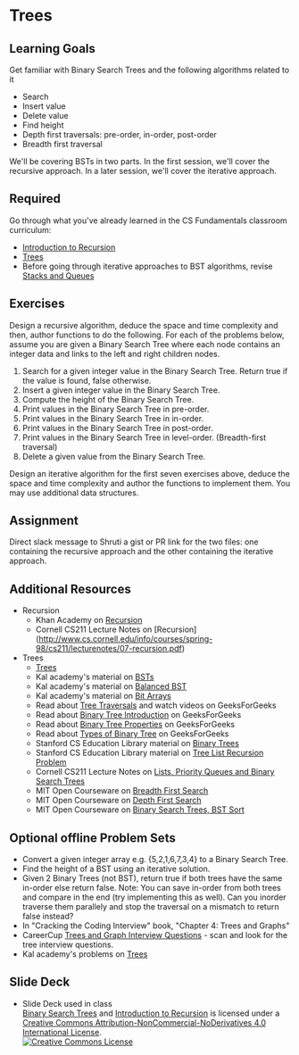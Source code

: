 # Trees
## Learning Goals
Get familiar with Binary Search Trees and the following algorithms related to it
+ Search
+ Insert value
+ Delete value
+ Find height
+ Depth first traversals: pre-order, in-order, post-order
+ Breadth first traversal

We'll be covering BSTs in two parts. In the first session, we'll cover the recursive approach. In a later session, we'll cover the iterative approach.

## Required
Go through what you've already learned in the CS Fundamentals classroom curriculum:
+ [Introduction to Recursion](https://github.com/Ada-Developers-Academy/textbook-curriculum/blob/master/04-cs-fundamentals/classroom/Intro-to-Recursion.md)
+ [Trees](https://github.com/Ada-Developers-Academy/textbook-curriculum/blob/master/04-cs-fundamentals/classroom/Trees.md)
+ Before going through iterative approaches to BST algorithms, revise [Stacks and Queues](https://github.com/Ada-Developers-Academy/textbook-curriculum/blob/master/04-cs-fundamentals/classroom/ADTs-Stacks-Queues.md)

## Exercises
Design a recursive algorithm, deduce the space and time complexity and then, author functions to do the following. For each of the problems below, assume you are given a Binary Search Tree where each node contains an integer data and links to the left and right children nodes.
  1. Search for a given integer value in the Binary Search Tree. Return true if the value is found, false otherwise.
  2. Insert a given integer value in the Binary Search Tree.
  3. Compute the height of the Binary Search Tree.
  4. Print values in the Binary Search Tree in pre-order.
  5. Print values in the Binary Search Tree in in-order.
  6. Print values in the Binary Search Tree in post-order.
  7. Print values in the Binary Search Tree in level-order. (Breadth-first traversal)
  8. Delete a given value from the Binary Search Tree.

Design an iterative algorithm for the first seven exercises above, deduce the space and time complexity and author the functions to implement them. You may use additional data structures.

## Assignment
Direct slack message to Shruti a gist or PR link for the two files: one containing the recursive approach and the other containing the iterative approach.

## Additional Resources
+ Recursion
  + Khan Academy on [Recursion](https://www.khanacademy.org/computing/computer-science/algorithms#recursive-algorithms)
  + Cornell CS211 Lecture Notes on [Recursion] (http://www.cs.cornell.edu/info/courses/spring-98/cs211/lecturenotes/07-recursion.pdf)
+ Trees
  + [Trees](https://drive.google.com/drive/u/0/folders/0B6DpS0ihYV31alhKR2NKc3BuUGc)
  + Kal academy's material on [BSTs](https://drive.google.com/open?id=0BxHords9odw3ZXRGUlBZTHEta2M)
  + Kal academy's material on [Balanced BST](https://drive.google.com/open?id=0BxHords9odw3Sk5VZE9heWJjUXM)
  + Kal academy's material on [Bit Arrays](https://drive.google.com/open?id=0BxHords9odw3ZU11dzBtWkxCMjQ)
  + Read about [Tree Traversals](http://www.geeksforgeeks.org/618/) and watch videos on GeeksForGeeks
  + Read about [Binary Tree Introduction](http://quiz.geeksforgeeks.org/binary-tree-set-1-introduction/) on GeeksForGeeks
  + Read about [Binary Tree Properties](http://quiz.geeksforgeeks.org/binary-tree-set-2-properties/) on GeeksForGeeks
  + Read about [Types of Binary Tree](http://quiz.geeksforgeeks.org/binary-tree-set-3-types-of-binary-tree/) on GeeksForGeeks
  + Stanford CS Education Library material on [Binary Trees](http://cslibrary.stanford.edu/110/)
  + Stanford CS Education Library material on [Tree List Recursion Problem](http://cslibrary.stanford.edu/109/)
  + Cornell CS211 Lecture Notes on [Lists, Priority Queues and Binary Search Trees](http://www.cs.cornell.edu/info/courses/spring-98/cs211/lecturenotes/06-ListsPQsBSTs.pdf)
  + MIT Open Courseware on [Breadth First Search](https://ocw.mit.edu/courses/electrical-engineering-and-computer-science/6-006-introduction-to-algorithms-fall-2011/lecture-videos/lecture-13-breadth-first-search-bfs/)
  + MIT Open Courseware on [Depth First Search](https://ocw.mit.edu/courses/electrical-engineering-and-computer-science/6-006-introduction-to-algorithms-fall-2011/lecture-videos/lecture-14-depth-first-search-dfs-topological-sort/)
  + MIT Open Courseware on [Binary Search Trees, BST Sort](https://ocw.mit.edu/courses/electrical-engineering-and-computer-science/6-006-introduction-to-algorithms-fall-2011/lecture-videos/lecture-5-binary-search-trees-bst-sort/)

## Optional offline Problem Sets
+ Convert a given integer array e.g. {5,2,1,6,7,3,4} to a Binary Search Tree.
+ Find the height of a BST using an iterative solution.
+ Given 2 Binary Trees (not BST), return true if both trees have the same in-order else return false. Note: You can save in-order from both trees and compare in the end (try implementing this as well). Can you inorder traverse them parallely and stop the traversal on a mismatch to return false instead?
+ In "Cracking the Coding Interview" book, "Chapter 4: Trees and Graphs"
+ CareerCup [Trees and Graph Interview Questions](https://www.careercup.com/page?pid=trees-and-graphs-interview-questions) - scan and look for the tree interview questions.
+ Kal academy's problems on [Trees](https://drive.google.com/open?id=0BxHords9odw3b2d1ZTJtVkZZTkk)

## Slide Deck
+ Slide Deck used in class</br>
<span xmlns:dct="http://purl.org/dc/terms/" property="dct:title"><a href="https://www.slideshare.net/secret/1BRYeQtfdLjeus">Binary Search Trees</a> and <a href="https://drive.google.com/file/d/0B__DV26QHsH4bWJmS1A0QXBad1U/view?usp=sharing">Introduction to Recursion</a></span> is licensed under a <a rel="license" href="http://creativecommons.org/licenses/by-nc-nd/4.0/">Creative Commons Attribution-NonCommercial-NoDerivatives 4.0 International License</a>.</br>
<a rel="license" href="http://creativecommons.org/licenses/by-nc-nd/4.0/"><img alt="Creative Commons License" style="border-width:0" src="https://i.creativecommons.org/l/by-nc-nd/4.0/88x31.png" /></a>
